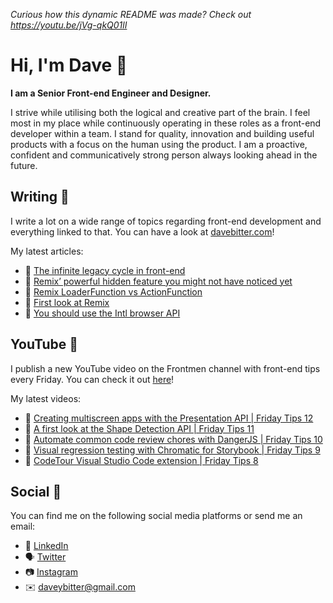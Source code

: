 _Curious how this dynamic README was made? Check out https://youtu.be/jVg-qkQ01lI_

# Hi, I'm Dave 👋

<strong>I am a Senior Front-end Engineer and Designer.</strong>

I strive while utilising both the logical and creative part of the brain. I feel most in my place while continuously operating in these roles as a front-end developer within a team. I stand for quality, innovation and building useful products with a focus on the human using the product. I am a proactive, confident and communicatively strong person always looking ahead in the future.

## Writing 📝
I write a lot on a wide range of topics regarding front-end development and everything linked to that. You can have a look at [davebitter.com](https://www.davebitter.com)!

My latest articles:
* 📝 [The infinite legacy cycle in front-end](https://davebitter.com/articles/the-infinite-legacy-cycle-in-front-end)
* 📝 [Remix’ powerful hidden feature you might not have noticed yet](https://davebitter.com/articles/remix-handle-export)
* 📝 [Remix LoaderFunction vs ActionFunction](https://davebitter.com/articles/remix-loaderfunction-vs-actionfunction)
* 📝 [First look at Remix](https://davebitter.com/articles/first-look-at-remix)
* 📝 [You should use the Intl browser API](https://davebitter.com/articles/you-should-use-intl)

## YouTube 🎥
I publish a new YouTube video on the Frontmen channel with front-end tips every Friday. You can check it out [here](https://www.youtube.com/watch?v=ewtT4NJX6NA&list=PLsES66lgcKHD9oRnyN3PEvyTjWXJF4IgT)!

My latest videos:
* 📝 [Creating multiscreen apps with the Presentation API | Friday Tips 12](https://davebitter.com/friday-tips/creating-multiscreen-apps-with-the-presentation-api)
* 📝 [A first look at the Shape Detection API | Friday Tips 11](https://davebitter.com/friday-tips/a-first-look-at-the-shape-detection-api)
* 📝 [Automate common code review chores with DangerJS | Friday Tips 10](https://davebitter.com/friday-tips/automate-common-code-review-chores-with-dangerjs)
* 📝 [Visual regression testing with Chromatic for Storybook | Friday Tips 9](https://davebitter.com/friday-tips/visual-regression-testing-with-chromatic-for-storybook)
* 📝 [CodeTour Visual Studio Code extension | Friday Tips 8](https://davebitter.com/friday-tips/codetour-visual-studio-code-extension)

## Social 📱
You can find me on the following social media platforms or send me an email:
* 👔 [LinkedIn](https://www.linkedin.com/in/davebitter)
* 🗣 [Twitter](https://twitter.com/dave_bitter)
* 📷 [Instagram](https://www.instagram.com/davebitter)
* ✉️ [daveybitter@gmail.com](mailto:daveybitter@gmail.com)
